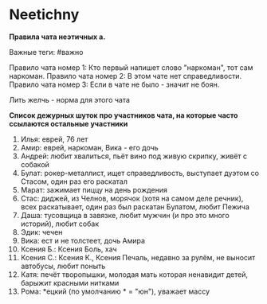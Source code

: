 # Neetichny
**Правила чата неэтичных а.**

Важные теги: #важно

Правило чата номер 1: Кто первый напишет слово "наркоман", тот сам наркоман.
Правило чата номер 2: В этом чате нет справедливости.
Правило чата номер 3: Если в чате не было - значит не боян.

Лить желчь - норма для этого чата

**Список дежурных шуток про участников чата, на которые часто ссылаются остальные участники**
1. Илья: еврей, 76 лет
1. Амир: еврей, наркоман, Вика - его дочь
1. Андрей: любит хвалиться, пьёт вино под живую скрипку, живёт с собакой
1. Булат: рокер-металлист, ищет справедливость, выступает дуэтом со Стасом, один раз его раскатал
1. Марат: зажимает пиццу на день рождения
1. Стас: диджей, из Челнов, морячок (хотя на самом деле речник), всех раскатывает, один раз был раскатан Булатом, любит Пежича
1. Даша: тусовщица в завязке, любит мужчин (и про это много историй), любит собак
1. Эдик: чечен
1. Вика: ест и не толстеет, дочь Амира
1. Ксения Б.: Ксения Боль, хач
1. Ксения С.: Ксения К., Ксения Печаль, недавно за рулём, не выносит автобусы, любит поныть
1. Катя: печёт творопышки, молодая мать которая ненавидит детей, барыжит красными нитками
1. Рома: \*ецкий (по умолчанию \* = "юн"), уважает массу
